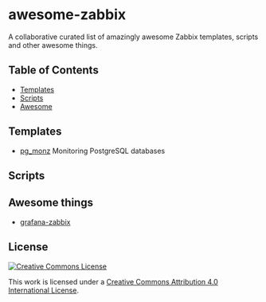 # awesome-zabbix
A collaborative curated list of amazingly awesome Zabbix templates, scripts and other awesome things.

## Table of Contents

- [Templates](#templates)
- [Scripts](#scripts)
- [Awesome](#awesome)

## Templates

- [pg_monz](https://github.com/pg-monz/pg_monz) Monitoring PostgreSQL databases

## Scripts

## Awesome things
- [grafana-zabbix](https://github.com/alexanderzobnin/grafana-zabbix)

## License

[![Creative Commons License](http://i.creativecommons.org/l/by/4.0/88x31.png)](http://creativecommons.org/licenses/by/4.0/)

This work is licensed under a [Creative Commons Attribution 4.0 International License](http://creativecommons.org/licenses/by/4.0/).

